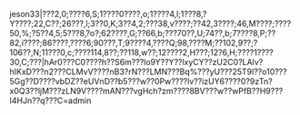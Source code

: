 jeson33|???2,0;????6,S;1????0????,o;1????4,l;1???8,?Y????;22,C??;26???,l;3??0,K;3??4,2;???38,v????;??42,3????;46,M????;????50,%;?5??4,5;5???8,?o?;62????,G;??66,b;???70??,U;74??,b;7????8,P;??82,i????;86????,????6;90???,T;9????4,????Q;98,????M;??102,9??;?106??,N;11???0,c;????114,8??;??118,w??;12????2,H???;12?6,H;????1????30,C;???|hAr0???C0????h??S6m???lo9Y??Y??lxyCY??zU2C0?LAlv?hIKxD???n2???CLMvV????nB3?rN???LMN???Bq%???yU???25T9l??o10???5Gg??D????vbDZ??eUVnD??b5???w??0Pw????lv??izUY6????0?9zTn?x0Q3??ljM???zLN9V????mAN???vgHch?zm????8BV???w??wPfB??H9???I4HJn??q???C=admin
